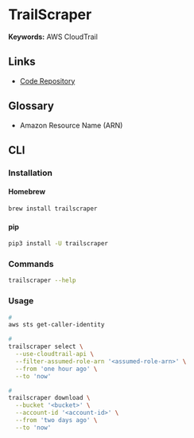# TrailScraper

**Keywords:** AWS CloudTrail

## Links

- [Code Repository](https://github.com/flosell/trailscraper)

## Glossary

- Amazon Resource Name (ARN)

## CLI

### Installation

#### Homebrew

```sh
brew install trailscraper
```

#### pip

```sh
pip3 install -U trailscraper
```

### Commands

```sh
trailscraper --help
```

### Usage

```sh
#
aws sts get-caller-identity

#
trailscraper select \
  --use-cloudtrail-api \
  --filter-assumed-role-arn '<assumed-role-arn>' \
  --from 'one hour ago' \
  --to 'now'

#
trailscraper download \
  --bucket '<bucket>' \
  --account-id '<account-id>' \
  --from 'two days ago' \
  --to 'now'
```
